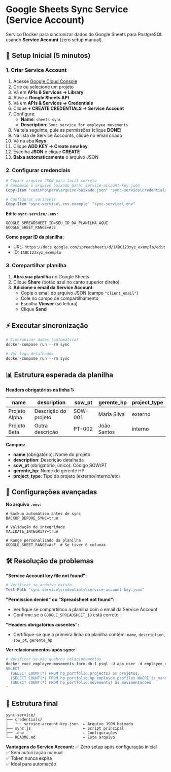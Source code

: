 # Google Sheets Sync Service (Service Account)

Serviço Docker para sincronizar dados do Google Sheets para PostgreSQL usando **Service Account** (zero setup manual).

## 🚀 Setup Inicial (5 minutos)

### 1. Criar Service Account

1. Acesse [Google Cloud Console](https://console.cloud.google.com)
2. Crie ou selecione um projeto
3. Vá em **APIs & Services → Library**
4. Ative a **Google Sheets API**
5. Vá em **APIs & Services → Credentials**
6. Clique **+ CREATE CREDENTIALS → Service Account**
7. Configure:
   - **Name**: `sheets-sync`
   - **Description**: `Sync service for employee movements`
8. Na tela seguinte, pule as permissões (clique **DONE**)
9. Na lista de Service Accounts, clique no email criado
10. Vá na aba **Keys**
11. Clique **ADD KEY → Create new key**
12. Escolha **JSON** e clique **CREATE**
13. **Baixa automaticamente** o arquivo JSON

### 2. Configurar credenciais

```powershell
# Copiar arquivo JSON para local correto
# Renomeie o arquivo baixado para: service-account-key.json
Copy-Item "caminho\para\arquivo-baixado.json" "sync-service\credentials\service-account-key.json"

# Configurar variáveis
Copy-Item "sync-service\.env.example" "sync-service\.env"
```

**Edite `sync-service/.env`:**
```env
GOOGLE_SPREADSHEET_ID=SEU_ID_DA_PLANILHA_AQUI
GOOGLE_SHEET_RANGE=A:E
```

**Como pegar ID da planilha:**
- URL: `https://docs.google.com/spreadsheets/d/1ABC123xyz_exemplo/edit`
- ID: `1ABC123xyz_exemplo`

### 3. Compartilhar planilha

1. **Abra sua planilha** no Google Sheets
2. Clique **Share** (botão azul no canto superior direito)
3. **Adicione o email da Service Account**:
   - Copie o email do arquivo JSON (campo `"client_email"`)
   - Cole no campo de compartilhamento
   - Escolha **Viewer** (só leitura)
   - Clique **Send**

## ⚡ Executar sincronização

```powershell
# Sincronizar dados (automático)
docker-compose run --rm sync

# Ver logs detalhados
docker-compose run --rm sync
```

## 📊 Estrutura esperada da planilha

**Headers obrigatórios na linha 1:**

| name | description | sow_pt | gerente_hp | project_type |
|------|-------------|---------|------------|--------------|
| Projeto Alpha | Descrição do projeto | SOW-001 | Maria Silva | externo |
| Projeto Beta | Outra descrição | PT-002 | João Santos | interno |

**Campos:**
- **name** (obrigatório): Nome do projeto
- **description**: Descrição detalhada
- **sow_pt** (obrigatório, único): Código SOW/PT
- **gerente_hp**: Nome do gerente HP
- **project_type**: Tipo do projeto (externo/interno/etc)

## 🔧 Configurações avançadas

**No arquivo `.env`:**

```env
# Backup automático antes de sync
BACKUP_BEFORE_SYNC=true

# Validação de integridade
VALIDATE_INTEGRITY=true

# Range personalizado da planilha
GOOGLE_SHEET_RANGE=A:F  # Se tiver 6 colunas
```

## 🛠️ Resolução de problemas

**"Service Account key file not found":**
```powershell
# Verificar se arquivo existe
Test-Path "sync-service\credentials\service-account-key.json"
```

**"Permission denied" ou "Spreadsheet not found":**
- Verifique se compartilhou a planilha com o email da Service Account
- Confirme se o `GOOGLE_SPREADSHEET_ID` está correto

**"Headers obrigatórios ausentes":**
- Certifique-se que a primeira linha da planilha contém: `name`, `description`, `sow_pt`, `gerente_hp`

**Ver relacionamentos após sync:**
```powershell
# Verificar se não quebrou relacionamentos
docker exec employee-movements-form-db-1 psql -U app_user -d employee_movements -c "
SELECT 
  (SELECT COUNT(*) FROM hp_portfolio.projects) as projetos,
  (SELECT COUNT(*) FROM hp_portfolio.hp_employee_profiles WHERE is_manager = true) as gestores,
  (SELECT COUNT(*) FROM hp_portfolio.movements) as movimentacoes
"
```

## 📁 Estrutura final

```
sync-service/
├── credentials/
│   └── service-account-key.json  ← Arquivo JSON baixado
├── sync.js                       ← Script principal
├── .env                          ← Configurações
└── README.md                     ← Este arquivo
```

**Vantagens do Service Account:**
✅ Zero setup após configuração inicial  
✅ Sem autorização manual  
✅ Token nunca expira  
✅ Ideal para automação